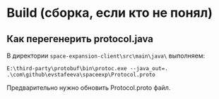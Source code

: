 # Build (сборка, если кто не понял)
## Как перегенерить protocol.java

В директории ```space-expansion-client\src\main\java\``` выполняем:
```
E:\third-party\protobuf\bin\protoc.exe --java_out=. .\com\github\evstafeeva\spaceexp\Protocol.proto
```

Предварительно нужно обновить Protocol.proto файл.
